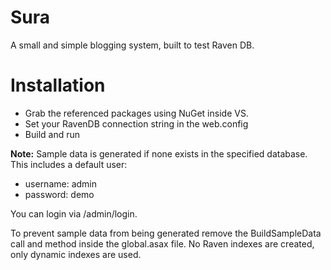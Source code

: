 Sura
============
A small and simple blogging system, built to test Raven DB.

Installation
============
- Grab the referenced packages using NuGet inside VS.
- Set your RavenDB connection string in the web.config
- Build and run

**Note:** Sample data is generated if none exists in the specified database. This includes a default user: 

* username: admin
* password: demo

You can login via /admin/login.

To prevent sample data from being generated remove the BuildSampleData call and method inside the global.asax file. No Raven indexes are created, only dynamic indexes are used.
